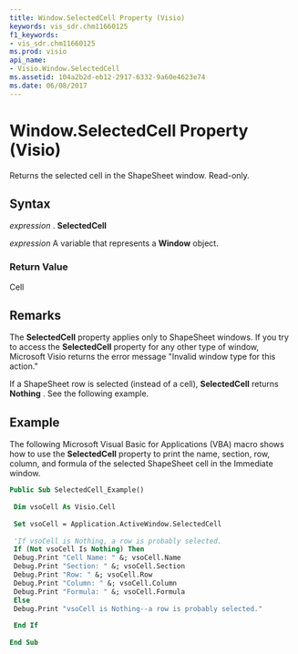 ```yaml
---
title: Window.SelectedCell Property (Visio)
keywords: vis_sdr.chm11660125
f1_keywords:
- vis_sdr.chm11660125
ms.prod: visio
api_name:
- Visio.Window.SelectedCell
ms.assetid: 104a2b2d-eb12-2917-6332-9a60e4623e74
ms.date: 06/08/2017
---
```



# Window.SelectedCell Property (Visio)

Returns the selected cell in the ShapeSheet window. Read-only.


## Syntax

 _expression_ . **SelectedCell**

 _expression_ A variable that represents a **Window** object.


### Return Value

Cell


## Remarks

The **SelectedCell** property applies only to ShapeSheet windows. If you try to access the **SelectedCell** property for any other type of window, Microsoft Visio returns the error message "Invalid window type for this action."

If a ShapeSheet row is selected (instead of a cell), **SelectedCell** returns **Nothing** . See the following example.


## Example

The following Microsoft Visual Basic for Applications (VBA) macro shows how to use the **SelectedCell** property to print the name, section, row, column, and formula of the selected ShapeSheet cell in the Immediate window.


```vb
Public Sub SelectedCell_Example() 
 
 Dim vsoCell As Visio.Cell 
 
 Set vsoCell = Application.ActiveWindow.SelectedCell 
 
 'If vsoCell is Nothing, a row is probably selected. 
 If (Not vsoCell Is Nothing) Then 
 Debug.Print "Cell Name: " &; vsoCell.Name 
 Debug.Print "Section: " &; vsoCell.Section 
 Debug.Print "Row: " &; vsoCell.Row 
 Debug.Print "Column: " &; vsoCell.Column 
 Debug.Print "Formula: " &; vsoCell.Formula 
 Else 
 Debug.Print "vsoCell is Nothing--a row is probably selected." 
 
 End If 
 
End Sub
```


